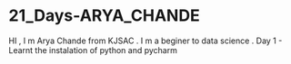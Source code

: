 # 21_Days-ARYA_CHANDE
HI , I m Arya Chande from KJSAC . 
I m a beginer to data science .
Day 1 - Learnt the instalation of python and pycharm 
